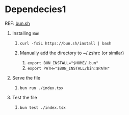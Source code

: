 # Dependecies1

REF: [bun.sh](https://bun.sh)


1. Installing `Bun`

   
   1. `curl -fsSL https://bun.sh/install | bash`
   2. Manually add the directory to \~/.zshrc (or similar)

      
      1. `export BUN_INSTALL="$HOME/.bun"`
      2. `export PATH="$BUN_INSTALL/bin:$PATH"`
2. Serve the file

   
   1. `bun run ./index.tsx`
3. Test the file

   
   1. `bun test ./index.tsx`


